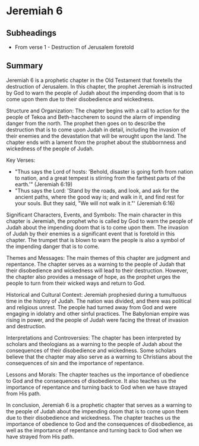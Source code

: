 # Jeremiah 6

## Subheadings

* From verse 1 - Destruction of Jerusalem foretold

## Summary

Jeremiah 6 is a prophetic chapter in the Old Testament that foretells the destruction of Jerusalem. In this chapter, the prophet Jeremiah is instructed by God to warn the people of Judah about the impending doom that is to come upon them due to their disobedience and wickedness.

Structure and Organization:
The chapter begins with a call to action for the people of Tekoa and Beth-haccherem to sound the alarm of impending danger from the north. The prophet then goes on to describe the destruction that is to come upon Judah in detail, including the invasion of their enemies and the devastation that will be wrought upon the land. The chapter ends with a lament from the prophet about the stubbornness and wickedness of the people of Judah.

Key Verses:
- "Thus says the Lord of hosts: 'Behold, disaster is going forth from nation to nation, and a great tempest is stirring from the farthest parts of the earth.'" (Jeremiah 6:19)
- "Thus says the Lord: 'Stand by the roads, and look, and ask for the ancient paths, where the good way is; and walk in it, and find rest for your souls. But they said, "We will not walk in it."' (Jeremiah 6:16)

Significant Characters, Events, and Symbols:
The main character in this chapter is Jeremiah, the prophet who is called by God to warn the people of Judah about the impending doom that is to come upon them. The invasion of Judah by their enemies is a significant event that is foretold in this chapter. The trumpet that is blown to warn the people is also a symbol of the impending danger that is to come.

Themes and Messages:
The main themes of this chapter are judgment and repentance. The chapter serves as a warning to the people of Judah that their disobedience and wickedness will lead to their destruction. However, the chapter also provides a message of hope, as the prophet urges the people to turn from their wicked ways and return to God.

Historical and Cultural Context:
Jeremiah prophesied during a tumultuous time in the history of Judah. The nation was divided, and there was political and religious unrest. The people had turned away from God and were engaging in idolatry and other sinful practices. The Babylonian empire was rising in power, and the people of Judah were facing the threat of invasion and destruction.

Interpretations and Controversies:
The chapter has been interpreted by scholars and theologians as a warning to the people of Judah about the consequences of their disobedience and wickedness. Some scholars believe that the chapter may also serve as a warning to Christians about the consequences of sin and the importance of repentance.

Lessons and Morals:
The chapter teaches us the importance of obedience to God and the consequences of disobedience. It also teaches us the importance of repentance and turning back to God when we have strayed from His path.

In conclusion, Jeremiah 6 is a prophetic chapter that serves as a warning to the people of Judah about the impending doom that is to come upon them due to their disobedience and wickedness. The chapter teaches us the importance of obedience to God and the consequences of disobedience, as well as the importance of repentance and turning back to God when we have strayed from His path.